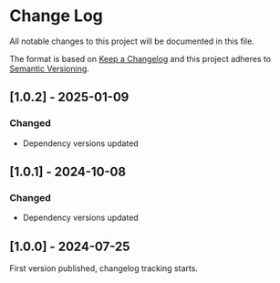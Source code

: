 # Change Log

All notable changes to this project will be documented in this file.

The format is based on [Keep a Changelog](https://keepachangelog.com/)
and this project adheres to [Semantic Versioning](https://semver.org/).

## [1.0.2] - 2025-01-09

### Changed

- Dependency versions updated

## [1.0.1] - 2024-10-08

### Changed

- Dependency versions updated

## [1.0.0] - 2024-07-25

First version published, changelog tracking starts.
